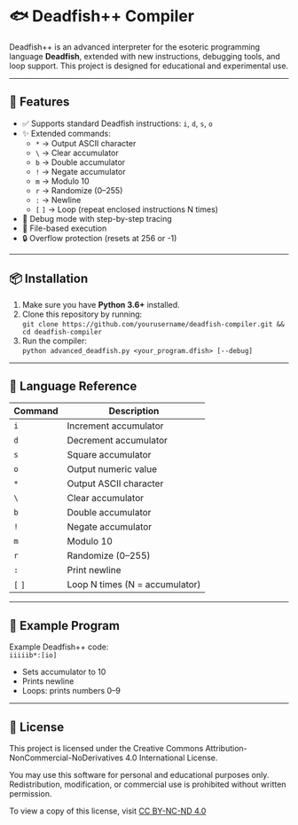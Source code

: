 # 🐟 Deadfish++ Compiler

Deadfish++ is an advanced interpreter for the esoteric programming language **Deadfish**, extended with new instructions, debugging tools, and loop support. This project is designed for educational and experimental use.

---

## 🚀 Features

- ✅ Supports standard Deadfish instructions: `i`, `d`, `s`, `o`
- ✨ Extended commands:
  - `*` → Output ASCII character  
  - `\` → Clear accumulator  
  - `b` → Double accumulator  
  - `!` → Negate accumulator  
  - `m` → Modulo 10  
  - `r` → Randomize (0–255)  
  - `:` → Newline  
  - `[` `]` → Loop (repeat enclosed instructions N times)
- 🐞 Debug mode with step-by-step tracing
- 📂 File-based execution
- 🔒 Overflow protection (resets at 256 or -1)

---

## 📦 Installation

1. Make sure you have **Python 3.6+** installed.
2. Clone this repository by running:  
   `git clone https://github.com/yourusername/deadfish-compiler.git && cd deadfish-compiler`
3. Run the compiler:  
   `python advanced_deadfish.py <your_program.dfish> [--debug]`

---

## 🧠 Language Reference

| Command | Description                     |
|---------|---------------------------------|
| `i`     | Increment accumulator           |
| `d`     | Decrement accumulator           |
| `s`     | Square accumulator              |
| `o`     | Output numeric value            |
| `*`     | Output ASCII character          |
| `\`     | Clear accumulator               |
| `b`     | Double accumulator              |
| `!`     | Negate accumulator              |
| `m`     | Modulo 10                       |
| `r`     | Randomize (0–255)               |
| `:`     | Print newline                   |
| `[` `]` | Loop N times (N = accumulator)  |

---

## 🧪 Example Program

Example Deadfish++ code:  
`iiiiib*:[io]`

- Sets accumulator to 10  
- Prints newline  
- Loops: prints numbers 0–9

---

## 📄 License

This project is licensed under the Creative Commons Attribution-NonCommercial-NoDerivatives 4.0 International License.

You may use this software for personal and educational purposes only. Redistribution, modification, or commercial use is prohibited without written permission.

To view a copy of this license, visit [CC BY-NC-ND 4.0](https://creativecommons.org/licenses/by-nc-nd/4.0/)
